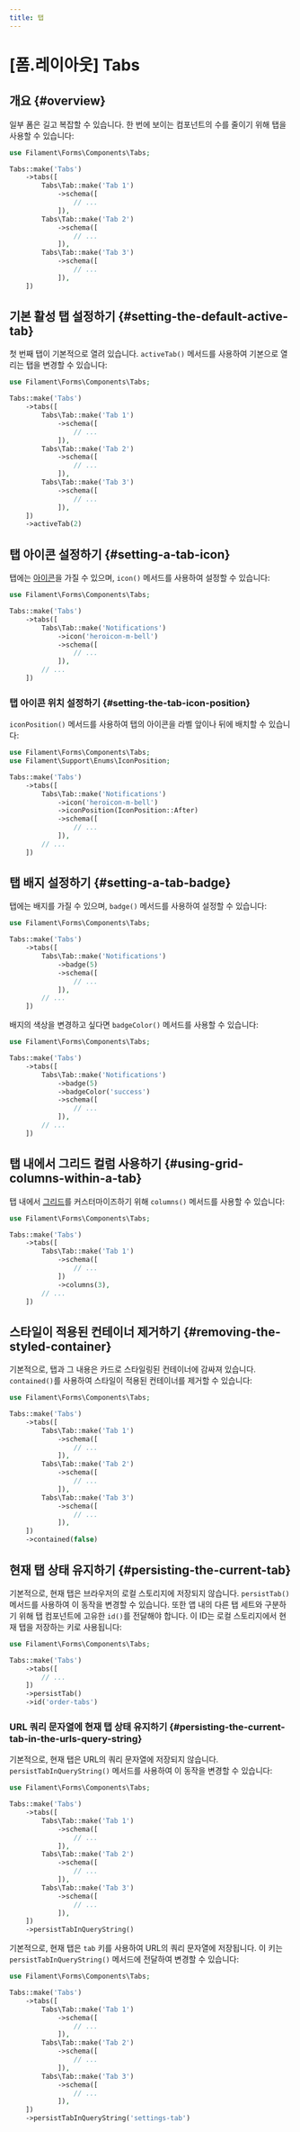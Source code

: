 ```yaml
---
title: 탭
---
```

# [폼.레이아웃] Tabs

## 개요 {#overview}

일부 폼은 길고 복잡할 수 있습니다. 한 번에 보이는 컴포넌트의 수를 줄이기 위해 탭을 사용할 수 있습니다:

```php
use Filament\Forms\Components\Tabs;

Tabs::make('Tabs')
    ->tabs([
        Tabs\Tab::make('Tab 1')
            ->schema([
                // ...
            ]),
        Tabs\Tab::make('Tab 2')
            ->schema([
                // ...
            ]),
        Tabs\Tab::make('Tab 3')
            ->schema([
                // ...
            ]),
    ])
```

<AutoScreenshot name="forms/layout/tabs/simple" alt="탭" version="3.x" />

## 기본 활성 탭 설정하기 {#setting-the-default-active-tab}

첫 번째 탭이 기본적으로 열려 있습니다. `activeTab()` 메서드를 사용하여 기본으로 열리는 탭을 변경할 수 있습니다:

```php
use Filament\Forms\Components\Tabs;

Tabs::make('Tabs')
    ->tabs([
        Tabs\Tab::make('Tab 1')
            ->schema([
                // ...
            ]),
        Tabs\Tab::make('Tab 2')
            ->schema([
                // ...
            ]),
        Tabs\Tab::make('Tab 3')
            ->schema([
                // ...
            ]),
    ])
    ->activeTab(2)
```

## 탭 아이콘 설정하기 {#setting-a-tab-icon}

탭에는 [아이콘](https://blade-ui-kit.com/blade-icons?set=1#search)을 가질 수 있으며, `icon()` 메서드를 사용하여 설정할 수 있습니다:

```php
use Filament\Forms\Components\Tabs;

Tabs::make('Tabs')
    ->tabs([
        Tabs\Tab::make('Notifications')
            ->icon('heroicon-m-bell')
            ->schema([
                // ...
            ]),
        // ...
    ])
```

<AutoScreenshot name="forms/layout/tabs/icons" alt="아이콘이 있는 탭" version="3.x" />

### 탭 아이콘 위치 설정하기 {#setting-the-tab-icon-position}

`iconPosition()` 메서드를 사용하여 탭의 아이콘을 라벨 앞이나 뒤에 배치할 수 있습니다:

```php
use Filament\Forms\Components\Tabs;
use Filament\Support\Enums\IconPosition;

Tabs::make('Tabs')
    ->tabs([
        Tabs\Tab::make('Notifications')
            ->icon('heroicon-m-bell')
            ->iconPosition(IconPosition::After)
            ->schema([
                // ...
            ]),
        // ...
    ])
```

<AutoScreenshot name="forms/layout/tabs/icons-after" alt="라벨 뒤에 아이콘이 있는 탭" version="3.x" />

## 탭 배지 설정하기 {#setting-a-tab-badge}

탭에는 배지를 가질 수 있으며, `badge()` 메서드를 사용하여 설정할 수 있습니다:

```php
use Filament\Forms\Components\Tabs;

Tabs::make('Tabs')
    ->tabs([
        Tabs\Tab::make('Notifications')
            ->badge(5)
            ->schema([
                // ...
            ]),
        // ...
    ])
```

<AutoScreenshot name="forms/layout/tabs/badges" alt="배지가 있는 탭" version="3.x" />

배지의 색상을 변경하고 싶다면 `badgeColor()` 메서드를 사용할 수 있습니다:

```php
use Filament\Forms\Components\Tabs;

Tabs::make('Tabs')
    ->tabs([
        Tabs\Tab::make('Notifications')
            ->badge(5)
            ->badgeColor('success')
            ->schema([
                // ...
            ]),
        // ...
    ])
```

## 탭 내에서 그리드 컬럼 사용하기 {#using-grid-columns-within-a-tab}

탭 내에서 [그리드](grid)를 커스터마이즈하기 위해 `columns()` 메서드를 사용할 수 있습니다:

```php
use Filament\Forms\Components\Tabs;

Tabs::make('Tabs')
    ->tabs([
        Tabs\Tab::make('Tab 1')
            ->schema([
                // ...
            ])
            ->columns(3),
        // ...
    ])
```

## 스타일이 적용된 컨테이너 제거하기 {#removing-the-styled-container}

기본적으로, 탭과 그 내용은 카드로 스타일링된 컨테이너에 감싸져 있습니다. `contained()`를 사용하여 스타일이 적용된 컨테이너를 제거할 수 있습니다:

```php
use Filament\Forms\Components\Tabs;

Tabs::make('Tabs')
    ->tabs([
        Tabs\Tab::make('Tab 1')
            ->schema([
                // ...
            ]),
        Tabs\Tab::make('Tab 2')
            ->schema([
                // ...
            ]),
        Tabs\Tab::make('Tab 3')
            ->schema([
                // ...
            ]),
    ])
    ->contained(false)
```

## 현재 탭 상태 유지하기 {#persisting-the-current-tab}

기본적으로, 현재 탭은 브라우저의 로컬 스토리지에 저장되지 않습니다. `persistTab()` 메서드를 사용하여 이 동작을 변경할 수 있습니다. 또한 앱 내의 다른 탭 세트와 구분하기 위해 탭 컴포넌트에 고유한 `id()`를 전달해야 합니다. 이 ID는 로컬 스토리지에서 현재 탭을 저장하는 키로 사용됩니다:

```php
use Filament\Forms\Components\Tabs;

Tabs::make('Tabs')
    ->tabs([
        // ...
    ])
    ->persistTab()
    ->id('order-tabs')
```

### URL 쿼리 문자열에 현재 탭 상태 유지하기 {#persisting-the-current-tab-in-the-urls-query-string}

기본적으로, 현재 탭은 URL의 쿼리 문자열에 저장되지 않습니다. `persistTabInQueryString()` 메서드를 사용하여 이 동작을 변경할 수 있습니다:

```php
use Filament\Forms\Components\Tabs;

Tabs::make('Tabs')
    ->tabs([
        Tabs\Tab::make('Tab 1')
            ->schema([
                // ...
            ]),
        Tabs\Tab::make('Tab 2')
            ->schema([
                // ...
            ]),
        Tabs\Tab::make('Tab 3')
            ->schema([
                // ...
            ]),
    ])
    ->persistTabInQueryString()
```

기본적으로, 현재 탭은 `tab` 키를 사용하여 URL의 쿼리 문자열에 저장됩니다. 이 키는 `persistTabInQueryString()` 메서드에 전달하여 변경할 수 있습니다:

```php
use Filament\Forms\Components\Tabs;

Tabs::make('Tabs')
    ->tabs([
        Tabs\Tab::make('Tab 1')
            ->schema([
                // ...
            ]),
        Tabs\Tab::make('Tab 2')
            ->schema([
                // ...
            ]),
        Tabs\Tab::make('Tab 3')
            ->schema([
                // ...
            ]),
    ])
    ->persistTabInQueryString('settings-tab')
```

